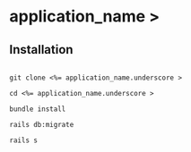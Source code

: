 #  application_name >

## Installation

```console

git clone <%= application_name.underscore >

cd <%= application_name.underscore >

bundle install

rails db:migrate

rails s

```